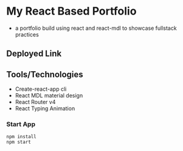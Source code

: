 # My React Based Portfolio
* a portfolio build using react and react-mdl to showcase fullstack practices

## Deployed Link

## Tools/Technologies
* Create-react-app cli
* React MDL material design
* React Router v4
* React Typing Animation

### Start App
```
npm install
npm start
```
